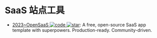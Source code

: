 # SaaS 站点工具

- [2023~OpenSaaS ![code](https://ng-tech.icu/assets/code.svg) ![star](https://img.shields.io/github/stars/wasp-lang/open-saas)](https://github.com/wasp-lang/open-saas): A free, open-source SaaS app template with superpowers. Production-ready. Community-driven.
